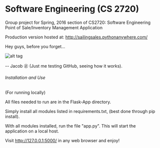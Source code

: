 # Software Engineering (CS 2720)
Group project for Spring, 2016 section of CS2720: Software Engineering
Point of Sale/Inventory Management Application

Production version hosted at:
http://sailingsales.pythonanywhere.com/

Hey guys, before you forget...

![alt tag](https://pbs.twimg.com/profile_images/507928108544958464/OCchHzpj_400x400.png)

-- Jacob ㊣ (Just me testing GitHub, seeing how it works).

###### Installation and Use
(For running locally)

All files needed to run are in the Flask-App directory.

Simply install all modules listed in requirements.txt,
(best done through pip install).

With all modules installed, run the file "app.py".  This will start the
application on a local host.

Visit http://127.0.0.1:5000/ in any web browser and enjoy!